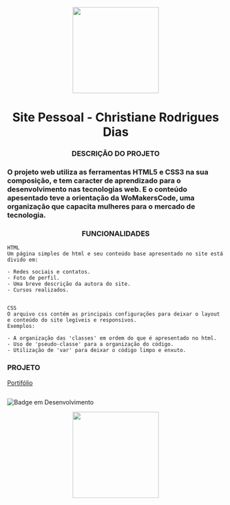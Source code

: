 <div align="center">
<img src="https://user-images.githubusercontent.com/90460886/233806739-51fbc55d-eb94-4eac-b361-fd23ab3403a8.png" width="200px" />
</div>
<h1 align="center"> Site Pessoal - Christiane Rodrigues Dias </h1>

<h3 align="center">DESCRIÇÃO DO PROJETO</h3>

### O projeto web utiliza as ferramentas **HTML5** e **CSS3** na sua composição, e tem caracter de aprendizado para o desenvolvimento nas tecnologias web. E o conteúdo apesentado teve a orientação da **WoMakersCode**, uma organização que capacita mulheres para o mercado de tecnologia.

<h3 align="center">FUNCIONALIDADES</h3>

~~~
HTML
Um página simples de html e seu conteúdo base apresentado no site está divido em:

- Redes sociais e contatos.
- Foto de perfil.
- Uma breve descrição da autora do site.
- Cursos realizados.


CSS
O arquivo css contém as principais configurações para deixar o layout e conteúdo do site legíveis e responsivos.
Exemplos:

- A organização das 'classes' em ordem do que é apresentado no html.
- Uso de 'pseudo-classe' para a organização do código.
- Utilização de 'var' para deixar o código limpo e enxuto.
~~~

<h3>PROJETO</h3>

[Portifólio](http://127.0.0.1:5500/index.html)


<span>
<img scr="https://user-images.githubusercontent.com/90460886/233807470-e96f3c71-4955-4143-9ab3-e6637cfc5396.gif"/>
</span>

![Badge em Desenvolvimento](http://img.shields.io/static/v1?label=STATUS&message=EM%20DESENVOLVIMENTO&color=GREEN&style=for-the-badge)

<div align="center">
<img src="https://user-images.githubusercontent.com/90460886/233806739-51fbc55d-eb94-4eac-b361-fd23ab3403a8.png" width="200px" />
</div>
